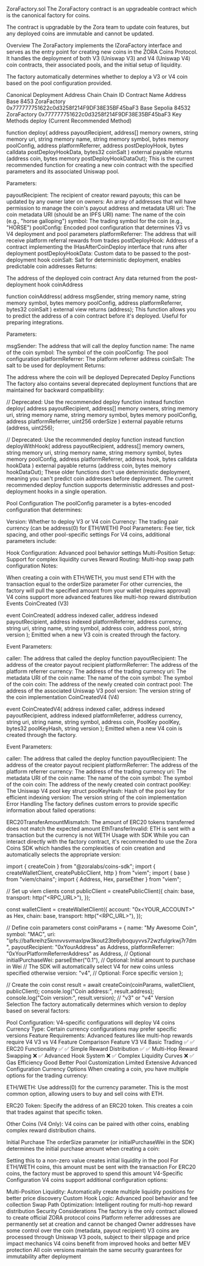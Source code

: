 ZoraFactory.sol
The ZoraFactory contract is an upgradeable contract which is the canonical factory for coins.

The contract is upgradable by the Zora team to update coin features, but any deployed coins are immutable and cannot be updated.

Overview
The ZoraFactory implements the IZoraFactory interface and serves as the entry point for creating new coins in the ZORA Coins Protocol. It handles the deployment of both V3 (Uniswap V3) and V4 (Uniswap V4) coin contracts, their associated pools, and the initial setup of liquidity.

The factory automatically determines whether to deploy a V3 or V4 coin based on the pool configuration provided.

Canonical Deployment Address
Chain	Chain ID	Contract Name	Address
Base	8453	ZoraFactory	0x777777751622c0d3258f214F9DF38E35BF45baF3
Base Sepolia	84532	ZoraFactory	0x777777751622c0d3258f214F9DF38E35BF45baF3
Key Methods
deploy (Current Recommended Method)

function deploy(
    address payoutRecipient,
    address[] memory owners,
    string memory uri,
    string memory name,
    string memory symbol,
    bytes memory poolConfig,
    address platformReferrer,
    address postDeployHook,
    bytes calldata postDeployHookData,
    bytes32 coinSalt
) external payable returns (address coin, bytes memory postDeployHookDataOut);
This is the current recommended function for creating a new coin contract with the specified parameters and its associated Uniswap pool.

Parameters:

payoutRecipient: The recipient of creator reward payouts; this can be updated by any owner later on
owners: An array of addresses that will have permission to manage the coin's payout address and metadata URI
uri: The coin metadata URI (should be an IPFS URI)
name: The name of the coin (e.g., "horse galloping")
symbol: The trading symbol for the coin (e.g., "HORSE")
poolConfig: Encoded pool configuration that determines V3 vs V4 deployment and pool parameters
platformReferrer: The address that will receive platform referral rewards from trades
postDeployHook: Address of a contract implementing the IHasAfterCoinDeploy interface that runs after deployment
postDeployHookData: Custom data to be passed to the post-deployment hook
coinSalt: Salt for deterministic deployment, enables predictable coin addresses
Returns:

The address of the deployed coin contract
Any data returned from the post-deployment hook
coinAddress

function coinAddress(
    address msgSender,
    string memory name,
    string memory symbol,
    bytes memory poolConfig,
    address platformReferrer,
    bytes32 coinSalt
) external view returns (address);
This function allows you to predict the address of a coin contract before it's deployed. Useful for preparing integrations.

Parameters:

msgSender: The address that will call the deploy function
name: The name of the coin
symbol: The symbol of the coin
poolConfig: The pool configuration
platformReferrer: The platform referrer address
coinSalt: The salt to be used for deployment
Returns:

The address where the coin will be deployed
Deprecated Deploy Functions
The factory also contains several deprecated deployment functions that are maintained for backward compatibility:


// Deprecated: Use the recommended deploy function instead
function deploy(
    address payoutRecipient,
    address[] memory owners,
    string memory uri,
    string memory name,
    string memory symbol,
    bytes memory poolConfig,
    address platformReferrer,
    uint256 orderSize
) external payable returns (address, uint256);
 
// Deprecated: Use the recommended deploy function instead
function deployWithHook(
    address payoutRecipient,
    address[] memory owners,
    string memory uri,
    string memory name,
    string memory symbol,
    bytes memory poolConfig,
    address platformReferrer,
    address hook,
    bytes calldata hookData
) external payable returns (address coin, bytes memory hookDataOut);
These older functions don't use deterministic deployment, meaning you can't predict coin addresses before deployment. The current recommended deploy function supports deterministic addresses and post-deployment hooks in a single operation.

Pool Configuration
The poolConfig parameter is a bytes-encoded configuration that determines:

Version: Whether to deploy V3 or V4 coin
Currency: The trading pair currency (can be address(0) for ETH/WETH)
Pool Parameters: Fee tier, tick spacing, and other pool-specific settings
For V4 coins, additional parameters include:

Hook Configuration: Advanced pool behavior settings
Multi-Position Setup: Support for complex liquidity curves
Reward Routing: Multi-hop swap path configuration
Notes:

When creating a coin with ETH/WETH, you must send ETH with the transaction equal to the orderSize parameter
For other currencies, the factory will pull the specified amount from your wallet (requires approval)
V4 coins support more advanced features like multi-hop reward distribution
Events
CoinCreated (V3)

event CoinCreated(
    address indexed caller,
    address indexed payoutRecipient,
    address indexed platformReferrer,
    address currency,
    string uri,
    string name,
    string symbol,
    address coin,
    address pool,
    string version
);
Emitted when a new V3 coin is created through the factory.

Event Parameters:

caller: The address that called the deploy function
payoutRecipient: The address of the creator payout recipient
platformReferrer: The address of the platform referrer
currency: The address of the trading currency
uri: The metadata URI of the coin
name: The name of the coin
symbol: The symbol of the coin
coin: The address of the newly created coin contract
pool: The address of the associated Uniswap V3 pool
version: The version string of the coin implementation
CoinCreatedV4 (V4)

event CoinCreatedV4(
    address indexed caller,
    address indexed payoutRecipient,
    address indexed platformReferrer,
    address currency,
    string uri,
    string name,
    string symbol,
    address coin,
    PoolKey poolKey,
    bytes32 poolKeyHash,
    string version
);
Emitted when a new V4 coin is created through the factory.

Event Parameters:

caller: The address that called the deploy function
payoutRecipient: The address of the creator payout recipient
platformReferrer: The address of the platform referrer
currency: The address of the trading currency
uri: The metadata URI of the coin
name: The name of the coin
symbol: The symbol of the coin
coin: The address of the newly created coin contract
poolKey: The Uniswap V4 pool key struct
poolKeyHash: Hash of the pool key for efficient indexing
version: The version string of the coin implementation
Error Handling
The factory defines custom errors to provide specific information about failed operations:

ERC20TransferAmountMismatch: The amount of ERC20 tokens transferred does not match the expected amount
EthTransferInvalid: ETH is sent with a transaction but the currency is not WETH
Usage with SDK
While you can interact directly with the factory contract, it's recommended to use the Zora Coins SDK which handles the complexities of coin creation and automatically selects the appropriate version:


import { createCoin } from "@zoralabs/coins-sdk";
import { createWalletClient, createPublicClient, http } from "viem";
import { base } from "viem/chains";
import { Address, Hex, parseEther } from "viem";
 
// Set up viem clients
const publicClient = createPublicClient({
  chain: base,
  transport: http("<RPC_URL>"),
});
 
const walletClient = createWalletClient({
  account: "0x<YOUR_ACCOUNT>" as Hex,
  chain: base,
  transport: http("<RPC_URL>"),
});
 
// Define coin parameters
const coinParams = {
  name: "My Awesome Coin",
  symbol: "MAC",
  uri: "ipfs://bafkreihz5knnvvsvmaxlpw3kout23te6yboquyvvs72wzfulgrkwj7r7dm",
  payoutRecipient: "0xYourAddress" as Address,
  platformReferrer: "0xYourPlatformReferrerAddress" as Address, // Optional
  initialPurchaseWei: parseEther("0.1"), // Optional: Initial amount to purchase in Wei
  // The SDK will automatically select V4 for new coins unless specified otherwise
  version: "v4", // Optional: Force specific version
};
 
// Create the coin
const result = await createCoin(coinParams, walletClient, publicClient);
console.log("Coin address:", result.address);
console.log("Coin version:", result.version); // "v3" or "v4"
Version Selection
The factory automatically determines which version to deploy based on several factors:

Pool Configuration: V4-specific configurations will deploy V4 coins
Currency Type: Certain currency configurations may prefer specific versions
Feature Requirements: Advanced features like multi-hop rewards require V4
V3 vs V4 Feature Comparison
Feature	V3	V4
Basic Trading	✅	✅
ERC20 Functionality	✅	✅
Simple Reward Distribution	✅	✅
Multi-Hop Reward Swapping	❌	✅
Advanced Hook System	❌	✅
Complex Liquidity Curves	❌	✅
Gas Efficiency	Good	Better
Pool Customization	Limited	Extensive
Advanced Configuration
Currency Options
When creating a coin, you have multiple options for the trading currency:

ETH/WETH: Use address(0) for the currency parameter. This is the most common option, allowing users to buy and sell coins with ETH.

ERC20 Token: Specify the address of an ERC20 token. This creates a coin that trades against that specific token.

Other Coins (V4 Only): V4 coins can be paired with other coins, enabling complex reward distribution chains.

Initial Purchase
The orderSize parameter (or initialPurchaseWei in the SDK) determines the initial purchase amount when creating a coin:

Setting this to a non-zero value creates initial liquidity in the pool
For ETH/WETH coins, this amount must be sent with the transaction
For ERC20 coins, the factory must be approved to spend this amount
V4-Specific Configuration
V4 coins support additional configuration options:

Multi-Position Liquidity: Automatically create multiple liquidity positions for better price discovery
Custom Hook Logic: Advanced pool behavior and fee collection
Swap Path Optimization: Intelligent routing for multi-hop reward distribution
Security Considerations
The factory is the only contract allowed to create official ZORA protocol coins
Platform referrer addresses are permanently set at creation and cannot be changed
Owner addresses have some control over the coin (metadata, payout recipient)
V3 coins are processed through Uniswap V3 pools, subject to their slippage and price impact mechanics
V4 coins benefit from improved hooks and better MEV protection
All coin versions maintain the same security guarantees for immutability after deployment